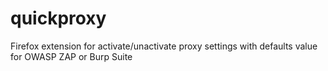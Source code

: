 # quickproxy
Firefox extension for activate/unactivate proxy settings with defaults value for OWASP ZAP or Burp Suite
